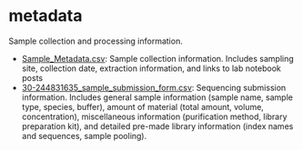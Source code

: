 # metadata

Sample collection and processing information.

- [Sample_Metadata.csv](https://github.com/hputnam/Meth_Compare/blob/master/metadata/Sample_Metadata.csv): Sample collection information. Includes sampling site, collection date, extraction information, and links to lab notebook posts
- [30-244831635_sample_submission_form.csv](https://github.com/hputnam/Meth_Compare/blob/master/metadata/30-244831635_sample_submission_form.csv): Sequencing submission information. Includes general sample information (sample name, sample type, species, buffer), amount of material (total amount, volume, concentration), miscellaneous information (purification method, library preparation kit), and detailed pre-made library information (index names and sequences, sample pooling).
